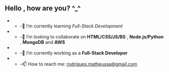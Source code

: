 ## Hello , how are you?  ^_^

- - -🌱 I’m currently learning _Full-Stack Development_ 
- - -👯 I’m looking to collaborate on **HTML/CSS/JS/BS** , **Node.js/Python** , **MongoDB** and **AWS**
- - -🔭 I’m currently working as a **Full-Stack Developer** 
- - -📫 How to reach me: rodrigues.matheussa@gmail.com

